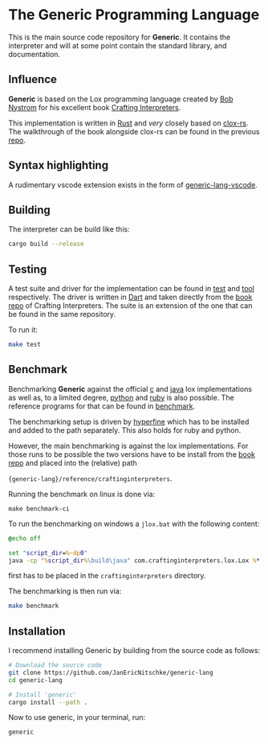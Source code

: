 # The Generic Programming Language

This is the main source code repository for **Generic**. It contains the interpreter and will at some point contain the
standard library, and documentation.

## Influence

**Generic** is based on the Lox programming language created by [Bob Nystrom](https://twitter.com/intent/user?screen_name=munificentbob) for his excellent book [Crafting Interpreters](https://craftinginterpreters.com).

This implementation is written in [Rust](https://github.com/rust-lang/rust) and *very* closely based on [clox-rs](https://github.com/abesto/clox-rs/). The walkthrough of the book alongside clox-rs can be found in the previous [repo](https://github.com/JanEricNitschke/CraftingInterpreters).

## Syntax highlighting

A rudimentary vscode extension exists in the form of [generic-lang-vscode](https://github.com/JanEricNitschke/generic-lang).

## Building

The interpreter can be build like this:
```bash
cargo build --release
```

## Testing

A test suite and driver for the implementation can be found in [test](test) and [tool](tool) respectively.
The driver is written in [Dart](https://dart.dev/) and taken directly from the [book repo](https://github.com/munificent/craftinginterpreters) of Crafting Interpreters.
The suite is an extension of the one that can be found in the same repository.

To run it:
```bash
make test
```

## Benchmark

Benchmarking **Generic** against the official [c](https://github.com/munificent/craftinginterpreters/tree/master/c) and [java](https://github.com/munificent/craftinginterpreters/tree/master/java/com/craftinginterpreters) lox implementations as well as, to a limited degree, [python](https://www.python.org/) and [ruby](https://www.ruby-lang.org/) is also possible. The reference programs for that can be found in [benchmark](benchmark).

The benchmarking setup is driven by [hyperfine](https://github.com/sharkdp/hyperfine) which has to be installed and added to the path separately.
This also holds for ruby and python.

However, the main benchmarking is against the lox implementations. For those runs to be possible the two versions have to be install from the [book repo](https://github.com/munificent/craftinginterpreters)
and placed into the (relative) path

`{generic-lang}/reference/craftinginterpreters`.

Running the benchmark on linux is done via:
```
make benchmark-ci
```

To run the benchmarking on windows a `jlox.bat` with the following content:
```bat
@echo off

set "script_dir=%~dp0"
java -cp "%script_dir%\build\java" com.craftinginterpreters.lox.Lox %*
```

first has to be placed in the `craftinginterpreters` directory.

The benchmarking is then run via:
```bash
make benchmark
```

## Installation

I recommend installing Generic by building from the source code as follows:

```bash
# Download the source code
git clone https://github.com/JanEricNitschke/generic-lang
cd generic-lang

# Install 'generic'
cargo install --path .
```

Now to use generic, in your terminal, run:
```bash
generic
```
